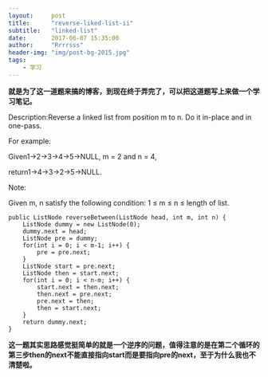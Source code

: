 ```yaml
---
layout:     post
title:      "reverse-liked-list-ii"
subtitle:   "linked-list"
date:       2017-06-07 15:35:00
author:     "Rrrrsss"
header-img: "img/post-bg-2015.jpg"
tags:
    - 学习
---
```


**就是为了这一道题来搞的博客，到现在终于弄完了，可以把这道题写上来做一个学习笔记。**

Description:Reverse a linked list from position m to n. Do it in-place and in one-pass.

For example:

Given1->2->3->4->5->NULL, m = 2 and n = 4,

return1->4->3->2->5->NULL.

Note:

Given m, n satisfy the following condition:
1 ≤ m ≤ n ≤ length of list.



	public ListNode reverseBetween(ListNode head, int m, int n) {
		ListNode dummy = new ListNode(0);
	    dummy.next = head;
	    ListNode pre = dummy;
	    for(int i = 0; i < m-1; i++) {
	        pre = pre.next;
	    }
	    ListNode start = pre.next;
	    ListNode then = start.next;
	    for(int i = 0; i < n-m; i++) {
	        start.next = then.next;
	        then.next = pre.next;
	        pre.next = then;
	        then = start.next;
	    }
	    return dummy.next;
	}

**这一题其实思路感觉挺简单的就是一个逆序的问题，值得注意的是在第二个循环的第三步then的next不能直接指向start而是要指向pre的next，至于为什么我也不清楚啦。**

